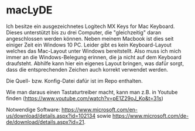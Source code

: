 # macLyDE
Ich besitze ein ausgezeichnetes Logitech MX Keys for Mac Keyboard.
Dieses unterstützt bis zu drei Computer, die "gleichzeitig" daran angeschlossen werden können.
Neben meinem Macbook ist dies seit einiger Zeit ein Windows 10 PC.
Leider gibt es kein Keyboard-Layout welches das Mac-Layout unter Windows bereitstellt. Also muss ich mich immer an die Windows-Belegung erinnen, die ja nicht auf dem Keyboard draufsteht. Abhilfe kann hier ein eigenes Layout bringen, was dafür sorgt, dass die entsprechenden Zeichen auch korrekt verwendet werden.

Die Quell- bzw. Konfig-Datei dafür ist im Repo enthalten.

Wie man daraus einen Tastaturtreiber macht, kann man z.B. in Youtube finden (https://www.youtube.com/watch?v=pE1Z29oJ_Ko&t=31s)

Notwendige Software:
https://www.microsoft.com/en-us/download/details.aspx?id=102134
sowie
https://www.microsoft.com/de-de/download/details.aspx?id=21.


